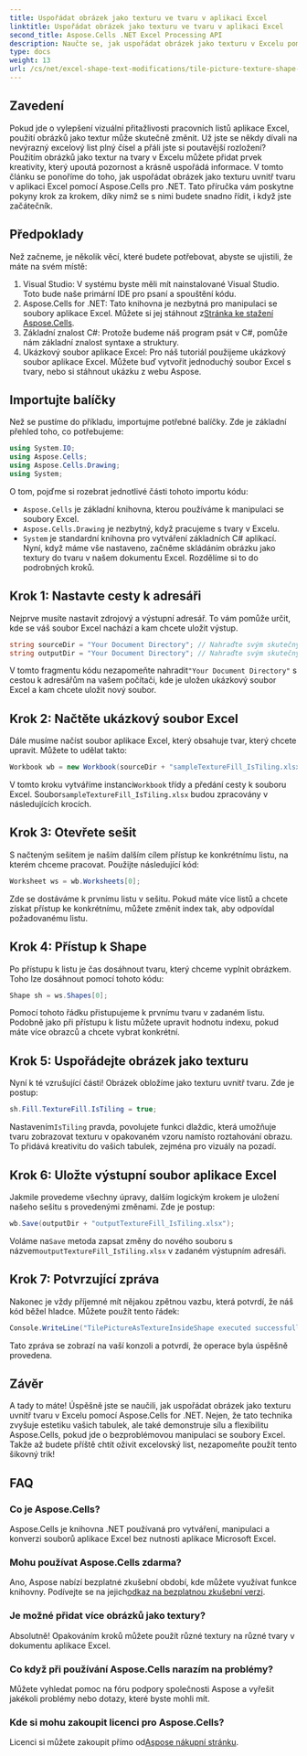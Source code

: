 ```yaml
---
title: Uspořádat obrázek jako texturu ve tvaru v aplikaci Excel
linktitle: Uspořádat obrázek jako texturu ve tvaru v aplikaci Excel
second_title: Aspose.Cells .NET Excel Processing API
description: Naučte se, jak uspořádat obrázek jako texturu v Excelu pomocí Aspose.Cells for .NET s tímto jednoduchým, podrobným návodem.
type: docs
weight: 13
url: /cs/net/excel-shape-text-modifications/tile-picture-texture-shape-excel/
---
```

## Zavedení
Pokud jde o vylepšení vizuální přitažlivosti pracovních listů aplikace Excel, použití obrázků jako textur může skutečně změnit. Už jste se někdy dívali na nevýrazný excelový list plný čísel a přáli jste si poutavější rozložení? Použitím obrázků jako textur na tvary v Excelu můžete přidat prvek kreativity, který upoutá pozornost a krásně uspořádá informace. V tomto článku se ponoříme do toho, jak uspořádat obrázek jako texturu uvnitř tvaru v aplikaci Excel pomocí Aspose.Cells pro .NET. Tato příručka vám poskytne pokyny krok za krokem, díky nimž se s nimi budete snadno řídit, i když jste začátečník.
## Předpoklady
Než začneme, je několik věcí, které budete potřebovat, abyste se ujistili, že máte na svém místě:
1. Visual Studio: V systému byste měli mít nainstalované Visual Studio. Toto bude naše primární IDE pro psaní a spouštění kódu.
2.  Aspose.Cells for .NET: Tato knihovna je nezbytná pro manipulaci se soubory aplikace Excel. Můžete si jej stáhnout z[Stránka ke stažení Aspose.Cells](https://releases.aspose.com/cells/net/).
3. Základní znalost C#: Protože budeme náš program psát v C#, pomůže nám základní znalost syntaxe a struktury.
4. Ukázkový soubor aplikace Excel: Pro náš tutoriál použijeme ukázkový soubor aplikace Excel. Můžete buď vytvořit jednoduchý soubor Excel s tvary, nebo si stáhnout ukázku z webu Aspose.
## Importujte balíčky
Než se pustíme do příkladu, importujme potřebné balíčky. Zde je základní přehled toho, co potřebujeme:
```csharp
using System.IO;
using Aspose.Cells;
using Aspose.Cells.Drawing;
using System;
```
O tom, pojďme si rozebrat jednotlivé části tohoto importu kódu:
- `Aspose.Cells` je základní knihovna, kterou používáme k manipulaci se soubory Excel.
- `Aspose.Cells.Drawing` je nezbytný, když pracujeme s tvary v Excelu.
- `System` je standardní knihovna pro vytváření základních C# aplikací.
Nyní, když máme vše nastaveno, začněme skládáním obrázku jako textury do tvaru v našem dokumentu Excel. Rozdělíme si to do podrobných kroků.
## Krok 1: Nastavte cesty k adresáři
Nejprve musíte nastavit zdrojový a výstupní adresář. To vám pomůže určit, kde se váš soubor Excel nachází a kam chcete uložit výstup.
```csharp
string sourceDir = "Your Document Directory"; // Nahraďte svým skutečným adresářem
string outputDir = "Your Document Directory"; // Nahraďte svým skutečným adresářem
```
 V tomto fragmentu kódu nezapomeňte nahradit`"Your Document Directory"` s cestou k adresářům na vašem počítači, kde je uložen ukázkový soubor Excel a kam chcete uložit nový soubor.
## Krok 2: Načtěte ukázkový soubor Excel
Dále musíme načíst soubor aplikace Excel, který obsahuje tvar, který chcete upravit. Můžete to udělat takto:
```csharp
Workbook wb = new Workbook(sourceDir + "sampleTextureFill_IsTiling.xlsx");
```
 V tomto kroku vytváříme instanci`Workbook` třídy a předání cesty k souboru Excel. Soubor`sampleTextureFill_IsTiling.xlsx` budou zpracovány v následujících krocích.
## Krok 3: Otevřete sešit
S načteným sešitem je naším dalším cílem přístup ke konkrétnímu listu, na kterém chceme pracovat. Použijte následující kód:
```csharp
Worksheet ws = wb.Worksheets[0];
```
Zde se dostáváme k prvnímu listu v sešitu. Pokud máte více listů a chcete získat přístup ke konkrétnímu, můžete změnit index tak, aby odpovídal požadovanému listu.
## Krok 4: Přístup k Shape
Po přístupu k listu je čas dosáhnout tvaru, který chceme vyplnit obrázkem. Toho lze dosáhnout pomocí tohoto kódu:
```csharp
Shape sh = ws.Shapes[0];
```
Pomocí tohoto řádku přistupujeme k prvnímu tvaru v zadaném listu. Podobně jako při přístupu k listu můžete upravit hodnotu indexu, pokud máte více obrazců a chcete vybrat konkrétní.
## Krok 5: Uspořádejte obrázek jako texturu
Nyní k té vzrušující části! Obrázek obložíme jako texturu uvnitř tvaru. Zde je postup:
```csharp
sh.Fill.TextureFill.IsTiling = true;
```
 Nastavením`IsTiling` pravda, povolujete funkci dlaždic, která umožňuje tvaru zobrazovat texturu v opakovaném vzoru namísto roztahování obrazu. To přidává kreativitu do vašich tabulek, zejména pro vizuály na pozadí.
## Krok 6: Uložte výstupní soubor aplikace Excel
Jakmile provedeme všechny úpravy, dalším logickým krokem je uložení našeho sešitu s provedenými změnami. Zde je postup:
```csharp
wb.Save(outputDir + "outputTextureFill_IsTiling.xlsx");
```
 Voláme na`Save` metoda zapsat změny do nového souboru s názvem`outputTextureFill_IsTiling.xlsx` v zadaném výstupním adresáři.
## Krok 7: Potvrzující zpráva
Nakonec je vždy příjemné mít nějakou zpětnou vazbu, která potvrdí, že náš kód běžel hladce. Můžete použít tento řádek:
```csharp
Console.WriteLine("TilePictureAsTextureInsideShape executed successfully.\r\n");
```
Tato zpráva se zobrazí na vaší konzoli a potvrdí, že operace byla úspěšně provedena.
## Závěr
A tady to máte! Úspěšně jste se naučili, jak uspořádat obrázek jako texturu uvnitř tvaru v Excelu pomocí Aspose.Cells for .NET. Nejen, že tato technika zvyšuje estetiku vašich tabulek, ale také demonstruje sílu a flexibilitu Aspose.Cells, pokud jde o bezproblémovou manipulaci se soubory Excel. Takže až budete příště chtít oživit excelovský list, nezapomeňte použít tento šikovný trik! 
## FAQ
### Co je Aspose.Cells?
Aspose.Cells je knihovna .NET používaná pro vytváření, manipulaci a konverzi souborů aplikace Excel bez nutnosti aplikace Microsoft Excel.
### Mohu používat Aspose.Cells zdarma?
 Ano, Aspose nabízí bezplatné zkušební období, kde můžete využívat funkce knihovny. Podívejte se na jejich[odkaz na bezplatnou zkušební verzi](https://releases.aspose.com/).
### Je možné přidat více obrázků jako textury?
Absolutně! Opakováním kroků můžete použít různé textury na různé tvary v dokumentu aplikace Excel.
### Co když při používání Aspose.Cells narazím na problémy?
Můžete vyhledat pomoc na fóru podpory společnosti Aspose a vyřešit jakékoli problémy nebo dotazy, které byste mohli mít.
### Kde si mohu zakoupit licenci pro Aspose.Cells?
 Licenci si můžete zakoupit přímo od[Aspose nákupní stránku](https://purchase.aspose.com/buy).